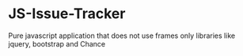 # JS-Issue-Tracker
Pure javascript application that does not use frames only libraries like jquery, bootstrap and Chance
